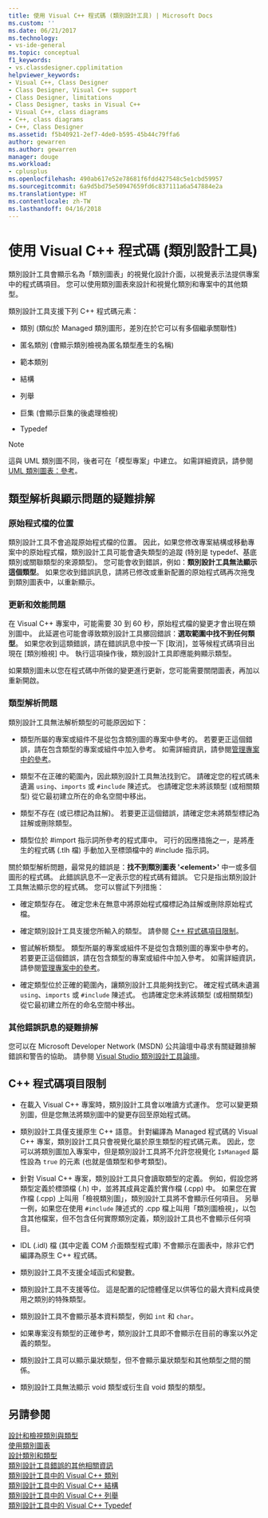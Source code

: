 ```yaml
---
title: 使用 Visual C++ 程式碼 (類別設計工具) | Microsoft Docs
ms.custom: ''
ms.date: 06/21/2017
ms.technology:
- vs-ide-general
ms.topic: conceptual
f1_keywords:
- vs.classdesigner.cpplimitation
helpviewer_keywords:
- Visual C++, Class Designer
- Class Designer, Visual C++ support
- Class Designer, limitations
- Class Designer, tasks in Visual C++
- Visual C++, class diagrams
- C++, class diagrams
- C++, Class Designer
ms.assetid: f5b40921-2ef7-4de0-b595-45b44c79ffa6
author: gewarren
ms.author: gewarren
manager: douge
ms.workload:
- cplusplus
ms.openlocfilehash: 490ab617e52e78681f6fdd427548c5e1cbd59957
ms.sourcegitcommit: 6a9d5bd75e50947659fd6c837111a6a547884e2a
ms.translationtype: HT
ms.contentlocale: zh-TW
ms.lasthandoff: 04/16/2018
---
```

# <a name="working-with-visual-c-code-class-designer"></a>使用 Visual C++ 程式碼 (類別設計工具)
類別設計工具會顯示名為「類別圖表」的視覺化設計介面，以視覺表示法提供專案中的程式碼項目。 您可以使用類別圖表來設計和視覺化類別和專案中的其他類型。  

類別設計工具支援下列 C++ 程式碼元素：  

-   類別 (類似於 Managed 類別圖形，差別在於它可以有多個繼承關聯性)  

-   匿名類別 (會顯示類別檢視為匿名類型產生的名稱)  

-   範本類別  

-   結構  

-   列舉  

-   巨集 (會顯示巨集的後處理檢視)  

-   Typedef  

> [!NOTE]
>  這與 UML 類別圖不同，後者可在「模型專案」中建立。 如需詳細資訊，請參閱 [UML 類別圖表：參考](../../modeling/uml-class-diagrams-reference.md)。  

## <a name="troubleshooting-type-resolution-and-display-issues"></a>類型解析與顯示問題的疑難排解  

### <a name="location-of-source-files"></a>原始程式檔的位置  
類別設計工具不會追蹤原始程式檔的位置。 因此，如果您修改專案結構或移動專案中的原始程式檔，類別設計工具可能會遺失類型的追蹤 (特別是 typedef、基底類別或關聯類型的來源類型)。 您可能會收到錯誤，例如：**類別設計工具無法顯示這個類型**。 如果您收到錯誤訊息，請將已修改或重新配置的原始程式碼再次拖曳到類別圖表中，以重新顯示。  

### <a name="update-and-performance-issues"></a>更新和效能問題  
在 Visual C++ 專案中，可能需要 30 到 60 秒，原始程式檔的變更才會出現在類別圖中。 此延遲也可能會導致類別設計工具擲回錯誤：**選取範圍中找不到任何類型**。 如果您收到這類錯誤，請在錯誤訊息中按一下 [取消]，並等候程式碼項目出現在 [類別檢視] 中。 執行這項操作後，類別設計工具即應能夠顯示類型。  

如果類別圖未以您在程式碼中所做的變更進行更新，您可能需要關閉圖表，再加以重新開啟。  

### <a name="type-resolution-issues"></a>類型解析問題  
類別設計工具無法解析類型的可能原因如下：  
  
-   類型所屬的專案或組件不是從包含類別圖的專案中參考的。 若要更正這個錯誤，請在包含類型的專案或組件中加入參考。 如需詳細資訊，請參閱[管理專案中的參考](../managing-references-in-a-project.md)。  
  
-   類型不在正確的範圍內，因此類別設計工具無法找到它。 請確定您的程式碼未遺漏 `using`、`imports` 或 `#include` 陳述式。 也請確定您未將該類型 (或相關類型) 從它最初建立所在的命名空間中移出。  

-   類型不存在 (或已標記為註解)。 若要更正這個錯誤，請確定您未將類型標記為註解或刪除類型。  

-   類型位於 #import 指示詞所參考的程式庫中。 可行的因應措施之一，是將產生的程式碼 (.tlh 檔) 手動加入至標頭檔中的 #include 指示詞。  

關於類型解析問題，最常見的錯誤是：**找不到類別圖表 '\<element>'** 中一或多個圖形的程式碼。 此錯誤訊息不一定表示您的程式碼有錯誤。 它只是指出類別設計工具無法顯示您的程式碼。 您可以嘗試下列措施：  

-   確定類型存在。 確定您未在無意中將原始程式檔標記為註解或刪除原始程式檔。  

-   確定類別設計工具支援您所輸入的類型。 請參閱 [C++ 程式碼項目限制](#limitations)。  

-   嘗試解析類型。 類型所屬的專案或組件不是從包含類別圖的專案中參考的。 若要更正這個錯誤，請在包含類型的專案或組件中加入參考。 如需詳細資訊，請參閱[管理專案中的參考](../managing-references-in-a-project.md)。  

-   確定類型位於正確的範圍內，讓類別設計工具能夠找到它。 確定程式碼未遺漏 `using`、`imports` 或 `#include` 陳述式。 也請確定您未將該類型 (或相關類型) 從它最初建立所在的命名空間中移出。  

### <a name="troubleshooting-other-error-messages"></a>其他錯誤訊息的疑難排解  
您可以在 Microsoft Developer Network (MSDN) 公共論壇中尋求有關疑難排解錯誤和警告的協助。 請參閱 [Visual Studio 類別設計工具論壇](http://go.microsoft.com/fwlink/?linkid=160754)。  

##  <a name="limitations"></a> C++ 程式碼項目限制  

-   在載入 Visual C++ 專案時，類別設計工具會以唯讀方式運作。 您可以變更類別圖，但是您無法將類別圖中的變更存回至原始程式碼。  

-   類別設計工具僅支援原生 C++ 語意。 針對編譯為 Managed 程式碼的 Visual C++ 專案，類別設計工具只會視覺化屬於原生類型的程式碼元素。 因此，您可以將類別圖加入專案中，但是類別設計工具將不允許您視覺化 `IsManaged` 屬性設為 `true` 的元素 (也就是值類型和參考類型)。  

-   針對 Visual C++ 專案，類別設計工具只會讀取類型的定義。 例如，假設您將類型定義於標頭檔 (.h) 中，並將其成員定義於實作檔 (.cpp) 中。 如果您在實作檔 (.cpp) 上叫用「檢視類別圖」，類別設計工具將不會顯示任何項目。 另舉一例，如果您在使用 `#include` 陳述式的 .cpp 檔上叫用「類別圖檢視」，以包含其他檔案，但不包含任何實際類別定義，類別設計工具也不會顯示任何項目。  

-   IDL (.idl) 檔 (其中定義 COM 介面類型程式庫) 不會顯示在圖表中，除非它們編譯為原生 C++ 程式碼。  

-   類別設計工具不支援全域函式和變數。  

-   類別設計工具不支援等位。 這是配置的記憶體僅足以供等位的最大資料成員使用之類別的特殊類型。  

-   類別設計工具不會顯示基本資料類型，例如 `int` 和 `char`。  

-   如果專案沒有類型的正確參考，類別設計工具即不會顯示在目前的專案以外定義的類型。  

-   類別設計工具可以顯示巢狀類型，但不會顯示巢狀類型和其他類型之間的關係。  

-   類別設計工具無法顯示 void 類型或衍生自 void 類型的類型。  

## <a name="see-also"></a>另請參閱
[設計和檢視類別與類型](designing-and-viewing-classes-and-types.md)   
[使用類別圖表](working-with-class-diagrams.md)   
[設計類別和類型](designing-classes-and-types.md)   
[類別設計工具錯誤的其他相關資訊](additional-information-about-errors.md)   
[類別設計工具中的 Visual C++ 類別](visual-cpp-classes.md)   
[類別設計工具中的 Visual C++ 結構](visual-cpp-structures.md)   
[類別設計工具中的 Visual C++ 列舉](visual-cpp-enumerations.md)   
[類別設計工具中的 Visual C++ Typedef](visual-cpp-typedefs.md)
